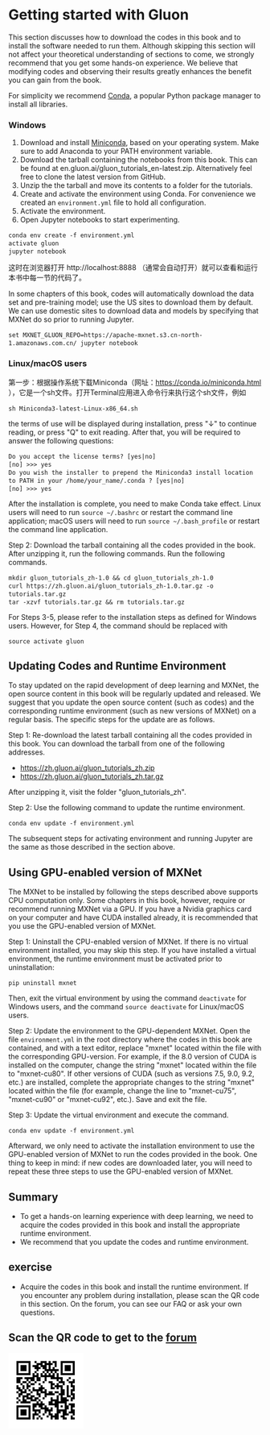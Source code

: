 # Getting started with Gluon

This section discusses how to download the codes in this book and to install the software needed to run them. Although skipping this section will not affect your theoretical understanding of sections to come, we strongly recommend that you get some hands-on experience. We believe that  modifying codes and observing their results greatly enhances the benefit you can gain from the book.

For simplicity we recommend [Conda](https://conda.io), a popular Python package manager to install all libraries.

### Windows

1. Download and install [Miniconda](https://conda.io/miniconda.html), based on your operating system. Make sure to add Anaconda to your PATH environment variable.
1. Download the tarball containing the notebooks from this book. This can be found at en.gluon.ai/gluon_tutorials_en-latest.zip. Alternatively feel free to clone the latest version from GitHub.
1. Unzip the the tarball and move its contents to a folder for the tutorials.
1. Create and activate the environment using Conda. For convenience we created an `environment.yml` file to hold all configuration.
1. Activate the environment.
1. Open Jupyter notebooks to start experimenting.

```
conda env create -f environment.yml
activate gluon
jupyter notebook
```

这时在浏览器打开 http://localhost:8888 （通常会自动打开）就可以查看和运行本书中每一节的代码了。

In some chapters of this book, codes will automatically download the data set and pre-training model; use the US sites to download them by default. We can use domestic sites to download data and models by specifying that MXNet do so prior to running Jupyter.

```
set MXNET_GLUON_REPO=https://apache-mxnet.s3.cn-north-1.amazonaws.com.cn/ jupyter notebook
```

### Linux/macOS users

第一步：根据操作系统下载Miniconda（网址：https://conda.io/miniconda.html ），它是一个sh文件。打开Terminal应用进入命令行来执行这个sh文件，例如

```
sh Miniconda3-latest-Linux-x86_64.sh
```

the terms of use will be displayed during installation, press "↓" to continue reading, or press "Q" to exit reading. After that, you will be required to answer the following questions:

```
Do you accept the license terms? [yes|no]
[no] >>> yes
Do you wish the installer to prepend the Miniconda3 install location
to PATH in your /home/your_name/.conda ? [yes|no]
[no] >>> yes
```

After the installation is complete, you need to make Conda take effect. Linux users will need to run `source ~/.bashrc` or restart the command line application; macOS users will need to run `source ~/.bash_profile` or restart the command line application.

Step 2: Download the tarball containing all the codes provided in the book. After unzipping it, run the following commands. Run the following commands.

```
mkdir gluon_tutorials_zh-1.0 && cd gluon_tutorials_zh-1.0
curl https://zh.gluon.ai/gluon_tutorials_zh-1.0.tar.gz -o tutorials.tar.gz
tar -xzvf tutorials.tar.gz && rm tutorials.tar.gz
```

For Steps 3-5, please refer to the installation steps as defined for Windows users.  However, for Step 4, the command should be replaced with

```
source activate gluon
```

## Updating Codes and Runtime Environment

To stay updated on the rapid development of deep learning and MXNet, the open source content in this book will be regularly updated and released. We suggest that you update the open source content (such as codes) and the corresponding runtime environment (such as new versions of MXNet) on a regular basis.  The specific steps for the update are as follows.

Step 1: Re-download the latest tarball containing all the codes provided in this book.  You can download the tarball from one of the following addresses.

* https://zh.gluon.ai/gluon_tutorials_zh.zip
* https://zh.gluon.ai/gluon_tutorials_zh.tar.gz

After unzipping it, visit the folder "gluon_tutorials_zh".

Step 2: Use the following command to update the runtime environment.

```
conda env update -f environment.yml
```

The subsequent steps for activating environment and running Jupyter are the same as those described in the section above.


## Using GPU-enabled version of MXNet

The MXNet to be installed by following the steps described above supports CPU computation only.  Some chapters in this book, however, require or recommend running MXNet via a GPU.   If you have a Nvidia graphics card on your computer and have CUDA installed already, it is recommended that you use the GPU-enabled version of MXNet.

Step 1: Uninstall the CPU-enabled version of MXNet.  If there is no virtual environment installed, you may skip this step.  If you have installed a virtual environment, the runtime environment must be activated prior to uninstallation:

```
pip uninstall mxnet
```

Then, exit the virtual environment by using the command `deactivate` for Windows users, and the command `source deactivate` for Linux/macOS users.

Step 2: Update the environment to the GPU-dependent MXNet. Open the file `environment.yml` in the root directory where the codes in this book are contained, and with a text editor, replace "mxnet" located within the file with the corresponding GPU-version. For example, if the 8.0 version of CUDA is installed on the computer, change the string "mxnet" located within the file to "mxnet-cu80".  If other versions of CUDA (such as versions 7.5, 9.0, 9.2, etc.) are installed, complete the appropriate changes to the string "mxnet" located within the file (for example, change the line to "mxnet-cu75", "mxnet-cu90" or "mxnet-cu92", etc.). Save and exit the file.

Step 3: Update the virtual environment and execute the command.

```
conda env update -f environment.yml
```

Afterward, we only need to activate the installation environment to use the GPU-enabled version of MXNet to run the codes provided in the book. One thing to keep in mind: if new codes are downloaded later, you will need to repeat these three steps to use the GPU-enabled version of MXNet.


## Summary

* To get a hands-on learning experience with deep learning, we need to acquire the codes provided in this book and install the appropriate runtime environment.
* We recommend that you update the codes and runtime environment.


## exercise

* Acquire the codes in this book and install the runtime environment. If you encounter any problem during installation, please scan the QR code in this section. On the forum, you can see our FAQ or ask your own questions.

## Scan the QR code to get to the [forum](https://discuss.gluon.ai/t/topic/249)

![](../img/qr_install.svg)
